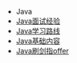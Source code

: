  * Java
  * [Java面试经验](./docs/javamianjing.md)
  * [Java学习路线](./docs/javastudy.md)
  * [Java基础内容](./docs/javajichuneirong.md)
  * [Java刷剑指offer](./docs/javaleetcode.md)

